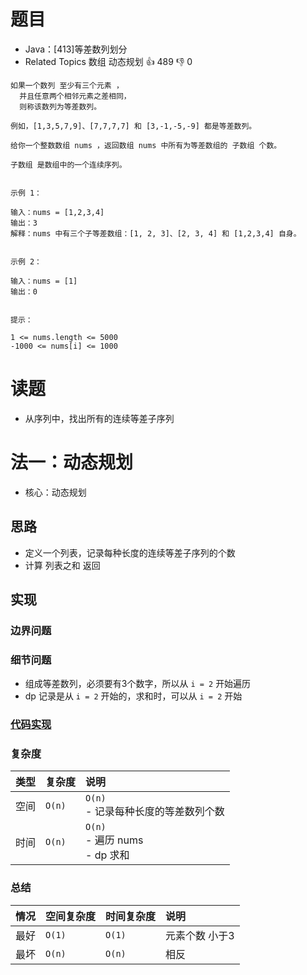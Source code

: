 # 题目

- Java：[413]等差数列划分
- Related Topics 数组 动态规划 👍 489 👎 0

```text
如果一个数列 至少有三个元素 ，
  并且任意两个相邻元素之差相同，
  则称该数列为等差数列。 

例如，[1,3,5,7,9]、[7,7,7,7] 和 [3,-1,-5,-9] 都是等差数列。 

给你一个整数数组 nums ，返回数组 nums 中所有为等差数组的 子数组 个数。 

子数组 是数组中的一个连续序列。 


示例 1： 

输入：nums = [1,2,3,4]
输出：3
解释：nums 中有三个子等差数组：[1, 2, 3]、[2, 3, 4] 和 [1,2,3,4] 自身。


示例 2： 

输入：nums = [1]
输出：0


提示： 

1 <= nums.length <= 5000 
-1000 <= nums[i] <= 1000 
```

# 读题

- 从序列中，找出所有的连续等差子序列

# 法一：动态规划

- 核心：动态规划

## 思路

- 定义一个列表，记录每种长度的连续等差子序列的个数
- 计算 列表之和 返回

## 实现

### 边界问题

### 细节问题

- 组成等差数列，必须要有3个数字，所以从 `i = 2` 开始遍历
- dp 记录是从 `i = 2` 开始的，求和时，可以从 `i = 2` 开始

### [代码实现](Demo01.java)

### 复杂度

类型 | 复杂度 | 说明
:--- |:--- |:---
空间 | `O(n)` | `O(n)` </br> - 记录每种长度的等差数列个数
时间 | `O(n)` | `O(n)` </br> - 遍历 nums </br> - dp 求和

### 总结

情况 | 空间复杂度 | 时间复杂度 | 说明
:--- |:--- |:--- |:---
最好 | `O(1)` | `O(1)` | 元素个数 小于3
最坏 | `O(n)` | `O(n)` | 相反
